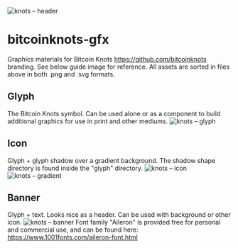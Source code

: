 ![knots – header](https://github.com/user-attachments/assets/babe83be-24fe-4a5f-a525-fa957deb0db9)
# bitcoinknots-gfx
Graphics materials for Bitcoin Knots https://github.com/bitcoinknots branding.
See below guide image for reference. All assets are sorted in files above in both .png and .svg formats.
## Glyph
The Bitcoin Knots symbol.
Can be used alone or as a component to build additional graphics for use in print and other mediums.
![knots – glyph](https://github.com/user-attachments/assets/9375b0bf-5c1c-49c2-9fc9-89656df6f816)
## Icon
Glyph + glyph shadow over a gradient background. The shadow shape directory is found inside the "glyph" directory.
![knots – icon](https://github.com/user-attachments/assets/6a6c7b85-6f1f-4e1a-843a-d686bef85e41)
![knots – gradient](https://github.com/user-attachments/assets/3945275f-d118-4f6f-bbf4-24982cd20d65)
## Banner
Glyph + text. Looks nice as a header. Can be used with background or other icon.
![knots – banner](https://github.com/user-attachments/assets/5fed4ac3-3fe5-4c19-aadc-0200ffe4e0b4)
Font family "Aileron" is provided free for personal and commercial use, and can be found here:
https://www.1001fonts.com/aileron-font.html
